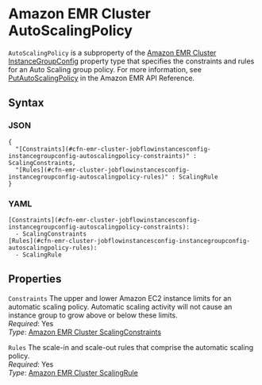 # Amazon EMR Cluster AutoScalingPolicy<a name="aws-properties-emr-cluster-jobflowinstancesconfig-instancegroupconfig-autoscalingpolicy"></a>

`AutoScalingPolicy` is a subproperty of the [Amazon EMR Cluster InstanceGroupConfig](aws-properties-emr-cluster-jobflowinstancesconfig-instancegroupconfig.md) property type that specifies the constraints and rules for an Auto Scaling group policy\. For more information, see [PutAutoScalingPolicy](http://docs.aws.amazon.com//ElasticMapReduce/latest/API/API_PutAutoScalingPolicy.html) in the Amazon EMR API Reference\.

## Syntax<a name="w3ab2c21c14e1063b5"></a>

### JSON<a name="aws-properties-emr-cluster-jobflowinstancesconfig-instancegroupconfig-autoscalingpolicy-syntax.json"></a>

```
{
  "[Constraints](#cfn-emr-cluster-jobflowinstancesconfig-instancegroupconfig-autoscalingpolicy-constraints)" : ScalingConstraints,
  "[Rules](#cfn-emr-cluster-jobflowinstancesconfig-instancegroupconfig-autoscalingpolicy-rules)" : ScalingRule
}
```

### YAML<a name="aws-properties-emr-cluster-jobflowinstancesconfig-instancegroupconfig-autoscalingpolicy-syntax.yaml"></a>

```
[Constraints](#cfn-emr-cluster-jobflowinstancesconfig-instancegroupconfig-autoscalingpolicy-constraints): 
  - ScalingConstraints
[Rules](#cfn-emr-cluster-jobflowinstancesconfig-instancegroupconfig-autoscalingpolicy-rules): 
  - ScalingRule
```

## Properties<a name="w3ab2c21c14e1063b7"></a>

`Constraints`  <a name="cfn-emr-cluster-jobflowinstancesconfig-instancegroupconfig-autoscalingpolicy-constraints"></a>
The upper and lower Amazon EC2 instance limits for an automatic scaling policy\. Automatic scaling activity will not cause an instance group to grow above or below these limits\.   
*Required*: Yes  
*Type*: [Amazon EMR Cluster ScalingConstraints](aws-properties-emr-cluster-jobflowinstancesconfig-instancegroupconfig-autoscalingpolicy-constraints-scalingconstraints.md)

`Rules`  <a name="cfn-emr-cluster-jobflowinstancesconfig-instancegroupconfig-autoscalingpolicy-rules"></a>
The scale\-in and scale\-out rules that comprise the automatic scaling policy\.  
*Required*: Yes  
*Type*: [Amazon EMR Cluster ScalingRule](aws-properties-emr-cluster-jobflowinstancesconfig-instancegroupconfig-autoscalingpolicy-constraints-scalingrule.md)